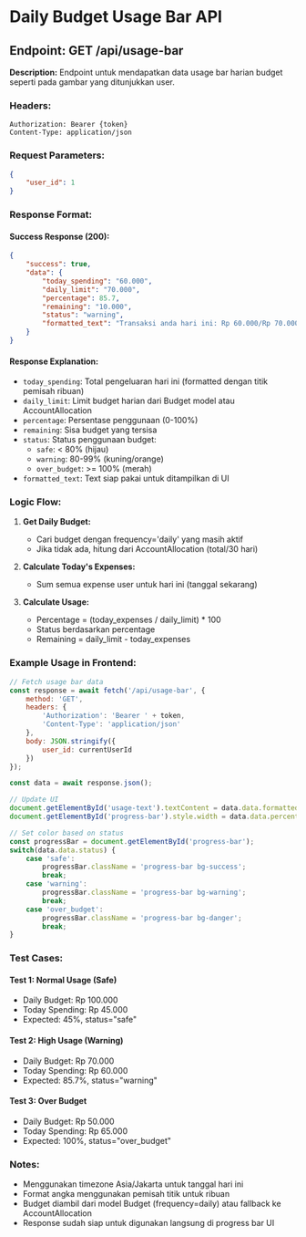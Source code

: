 # Daily Budget Usage Bar API

## Endpoint: GET /api/usage-bar

**Description:** Endpoint untuk mendapatkan data usage bar harian budget seperti pada gambar yang ditunjukkan user.

### Headers:
```
Authorization: Bearer {token}
Content-Type: application/json
```

### Request Parameters:
```json
{
    "user_id": 1
}
```

### Response Format:

#### Success Response (200):
```json
{
    "success": true,
    "data": {
        "today_spending": "60.000",
        "daily_limit": "70.000", 
        "percentage": 85.7,
        "remaining": "10.000",
        "status": "warning",
        "formatted_text": "Transaksi anda hari ini: Rp 60.000/Rp 70.000"
    }
}
```

#### Response Explanation:
- `today_spending`: Total pengeluaran hari ini (formatted dengan titik pemisah ribuan)
- `daily_limit`: Limit budget harian dari Budget model atau AccountAllocation
- `percentage`: Persentase penggunaan (0-100%)
- `remaining`: Sisa budget yang tersisa
- `status`: Status penggunaan budget:
  - `safe`: < 80% (hijau)
  - `warning`: 80-99% (kuning/orange) 
  - `over_budget`: >= 100% (merah)
- `formatted_text`: Text siap pakai untuk ditampilkan di UI

### Logic Flow:

1. **Get Daily Budget:**
   - Cari budget dengan frequency='daily' yang masih aktif
   - Jika tidak ada, hitung dari AccountAllocation (total/30 hari)

2. **Calculate Today's Expenses:**
   - Sum semua expense user untuk hari ini (tanggal sekarang)

3. **Calculate Usage:**
   - Percentage = (today_expenses / daily_limit) * 100
   - Status berdasarkan percentage
   - Remaining = daily_limit - today_expenses

### Example Usage in Frontend:

```javascript
// Fetch usage bar data
const response = await fetch('/api/usage-bar', {
    method: 'GET',
    headers: {
        'Authorization': 'Bearer ' + token,
        'Content-Type': 'application/json'
    },
    body: JSON.stringify({
        user_id: currentUserId
    })
});

const data = await response.json();

// Update UI
document.getElementById('usage-text').textContent = data.data.formatted_text;
document.getElementById('progress-bar').style.width = data.data.percentage + '%';

// Set color based on status
const progressBar = document.getElementById('progress-bar');
switch(data.data.status) {
    case 'safe':
        progressBar.className = 'progress-bar bg-success';
        break;
    case 'warning':
        progressBar.className = 'progress-bar bg-warning';
        break;
    case 'over_budget':
        progressBar.className = 'progress-bar bg-danger';
        break;
}
```

### Test Cases:

#### Test 1: Normal Usage (Safe)
- Daily Budget: Rp 100.000
- Today Spending: Rp 45.000
- Expected: 45%, status="safe"

#### Test 2: High Usage (Warning)  
- Daily Budget: Rp 70.000
- Today Spending: Rp 60.000
- Expected: 85.7%, status="warning"

#### Test 3: Over Budget
- Daily Budget: Rp 50.000
- Today Spending: Rp 65.000
- Expected: 100%, status="over_budget"

### Notes:
- Menggunakan timezone Asia/Jakarta untuk tanggal hari ini
- Format angka menggunakan pemisah titik untuk ribuan
- Budget diambil dari model Budget (frequency=daily) atau fallback ke AccountAllocation
- Response sudah siap untuk digunakan langsung di progress bar UI